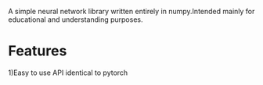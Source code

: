  A simple neural network library written entirely in numpy.Intended mainly for educational and understanding purposes.
 
 # Features
 
 1)Easy to use API identical to pytorch
